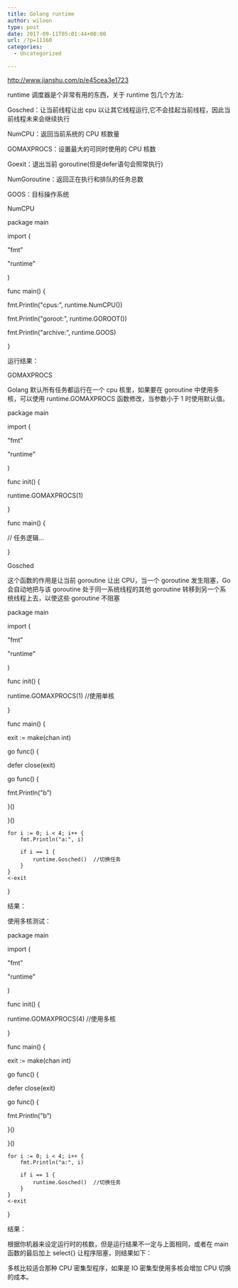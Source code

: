 ```yaml
---
title: Golang runtime
author: wiloon
type: post
date: 2017-09-11T05:01:44+00:00
url: /?p=11160
categories:
  - Uncategorized

---
```

http://www.jianshu.com/p/e45cea3e1723

runtime 调度器是个非常有用的东西，关于 runtime 包几个方法:

Gosched：让当前线程让出 cpu 以让其它线程运行,它不会挂起当前线程，因此当前线程未来会继续执行

NumCPU：返回当前系统的 CPU 核数量

GOMAXPROCS：设置最大的可同时使用的 CPU 核数

Goexit：退出当前 goroutine(但是defer语句会照常执行)

NumGoroutine：返回正在执行和排队的任务总数

GOOS：目标操作系统

NumCPU

package main

import (
      
"fmt&#8221;
      
"runtime&#8221;
  
)

func main() {
      
fmt.Println("cpus:&#8221;, runtime.NumCPU())
      
fmt.Println("goroot:&#8221;, runtime.GOROOT())
      
fmt.Println("archive:&#8221;, runtime.GOOS)
  
}
  
运行结果：

GOMAXPROCS

Golang 默认所有任务都运行在一个 cpu 核里，如果要在 goroutine 中使用多核，可以使用 runtime.GOMAXPROCS 函数修改，当参数小于 1 时使用默认值。

package main

import (
      
"fmt&#8221;
      
"runtime&#8221;
  
)

func init() {
      
runtime.GOMAXPROCS(1)
  
}

func main() {
      
// 任务逻辑&#8230;

}
  
Gosched

这个函数的作用是让当前 goroutine 让出 CPU，当一个 goroutine 发生阻塞，Go 会自动地把与该 goroutine 处于同一系统线程的其他 goroutine 转移到另一个系统线程上去，以使这些 goroutine 不阻塞

package main

import (
      
"fmt&#8221;
      
"runtime&#8221;
  
)

func init() {
      
runtime.GOMAXPROCS(1) //使用单核
  
}

func main() {
      
exit := make(chan int)
      
go func() {
          
defer close(exit)
          
go func() {
              
fmt.Println("b&#8221;)
          
}()
      
}()

    for i := 0; i < 4; i++ {
        fmt.Println("a:", i)
    
        if i == 1 {
            runtime.Gosched()  //切换任务
        }
    }
    <-exit
    

}
  
结果：

使用多核测试：

package main

import (
      
"fmt&#8221;
      
"runtime&#8221;
  
)

func init() {
      
runtime.GOMAXPROCS(4) //使用多核
  
}

func main() {
      
exit := make(chan int)
      
go func() {
          
defer close(exit)
          
go func() {
              
fmt.Println("b&#8221;)
          
}()
      
}()

    for i := 0; i < 4; i++ {
        fmt.Println("a:", i)
    
        if i == 1 {
            runtime.Gosched()  //切换任务
        }
    }
    <-exit
    

}
  
结果：

根据你机器来设定运行时的核数，但是运行结果不一定与上面相同，或者在 main 函数的最后加上 select{} 让程序阻塞，则结果如下：

多核比较适合那种 CPU 密集型程序，如果是 IO 密集型使用多核会增加 CPU 切换的成本。